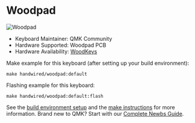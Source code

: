 # Woodpad

![Woodpad](https://woodkeys.click/wp-content/uploads/2017/08/ma2.jpg)

* Keyboard Maintainer: QMK Community
* Hardware Supported: Woodpad PCB
* Hardware Availability: [WoodKeys](https://woodkeys.click/product/woodpad/)

Make example for this keyboard (after setting up your build environment):

    make handwired/woodpad:default

Flashing example for this keyboard:

    make handwired/woodpad:default:flash

See the [build environment setup](https://docs.qmk.fm/#/getting_started_build_tools) and the [make instructions](https://docs.qmk.fm/#/getting_started_make_guide) for more information. Brand new to QMK? Start with our [Complete Newbs Guide](https://docs.qmk.fm/#/newbs).
